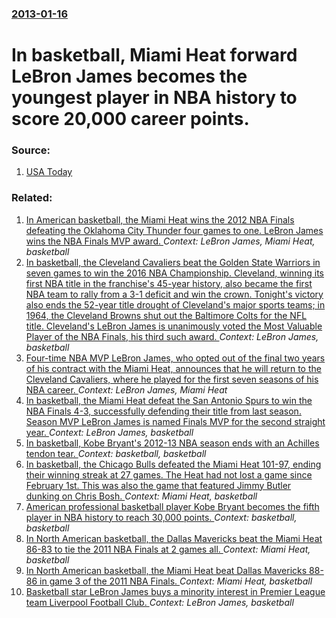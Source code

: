 ### [2013-01-16](/news/2013/01/16/index.md)

# In basketball, Miami Heat forward LeBron James becomes the youngest player in NBA history to score 20,000 career points. 




### Source:

1. [USA Today](http://www.usatoday.com/story/sports/nba/2013/01/16/lebron-games-miami-heat-golden-state-warrors-lebron-gets-20000-points/1840821/)

### Related:

1. [In American basketball, the Miami Heat wins the 2012 NBA Finals defeating the Oklahoma City Thunder four games to one. LeBron James wins the NBA Finals MVP award. ](/news/2012/06/21/in-american-basketball-the-miami-heat-wins-the-2012-nba-finals-defeating-the-oklahoma-city-thunder-four-games-to-one-lebron-james-wins-the.md) _Context: LeBron James, Miami Heat, basketball_
2. [In basketball, the Cleveland Cavaliers beat the Golden State Warriors in seven games to win the 2016 NBA Championship. Cleveland, winning its first NBA title in the franchise's 45-year history, also became the first NBA team to rally from a 3-1 deficit and win the crown. Tonight's victory also ends the 52-year title drought of Cleveland's major sports teams; in 1964, the Cleveland Browns shut out the Baltimore Colts for the NFL title. Cleveland's LeBron James is unanimously voted the Most Valuable Player of the NBA Finals, his third such award. ](/news/2016/06/19/in-basketball-the-cleveland-cavaliers-beat-the-golden-state-warriors-in-seven-games-to-win-the-2016-nba-championship-cleveland-winning-it.md) _Context: LeBron James, basketball_
3. [Four-time NBA MVP LeBron James, who opted out of the final two years of his contract with the Miami Heat, announces that he will return to the Cleveland Cavaliers, where he played for the first seven seasons of his NBA career. ](/news/2014/07/11/four-time-nba-mvp-lebron-james-who-opted-out-of-the-final-two-years-of-his-contract-with-the-miami-heat-announces-that-he-will-return-to-t.md) _Context: LeBron James, Miami Heat_
4. [In basketball, the Miami Heat defeat the San Antonio Spurs to win the NBA Finals 4-3, successfully defending their title from last season. Season MVP LeBron James is named Finals MVP for the second straight year. ](/news/2013/06/20/in-basketball-the-miami-heat-defeat-the-san-antonio-spurs-to-win-the-nba-finals-4a3-successfully-defending-their-title-from-last-season.md) _Context: LeBron James, basketball_
5. [In basketball, Kobe Bryant's 2012-13 NBA season ends with an Achilles tendon tear. ](/news/2013/04/13/in-basketball-kobe-bryant-s-2012a13-nba-season-ends-with-an-achilles-tendon-tear.md) _Context: basketball, basketball_
6. [In basketball, the Chicago Bulls defeated the Miami Heat 101-97, ending their winning streak at 27 games. The Heat had not lost a game since February 1st. This was also the game that featured Jimmy Butler dunking on Chris Bosh. ](/news/2013/03/27/in-basketball-the-chicago-bulls-defeated-the-miami-heat-101-97-ending-their-winning-streak-at-27-games-the-heat-had-not-lost-a-game-since.md) _Context: Miami Heat, basketball_
7. [American professional basketball player Kobe Bryant becomes the fifth player in NBA history to reach 30,000 points. ](/news/2012/12/6/american-professional-basketball-player-kobe-bryant-becomes-the-fifth-player-in-nba-history-to-reach-30-000-points.md) _Context: basketball, basketball_
8. [In North American basketball, the Dallas Mavericks beat the Miami Heat 86-83 to tie the 2011 NBA Finals at 2 games all. ](/news/2011/06/7/in-north-american-basketball-the-dallas-mavericks-beat-the-miami-heat-86-83-to-tie-the-2011-nba-finals-at-2-games-all.md) _Context: Miami Heat, basketball_
9. [In North American basketball, the Miami Heat beat Dallas Mavericks 88-86 in game 3 of the 2011 NBA Finals. ](/news/2011/06/5/in-north-american-basketball-the-miami-heat-beat-dallas-mavericks-88-86-in-game-3-of-the-2011-nba-finals.md) _Context: Miami Heat, basketball_
10. [Basketball star LeBron James buys a minority interest in Premier League team Liverpool Football Club. ](/news/2011/04/6/basketball-star-lebron-james-buys-a-minority-interest-in-premier-league-team-liverpool-football-club.md) _Context: LeBron James, basketball_
